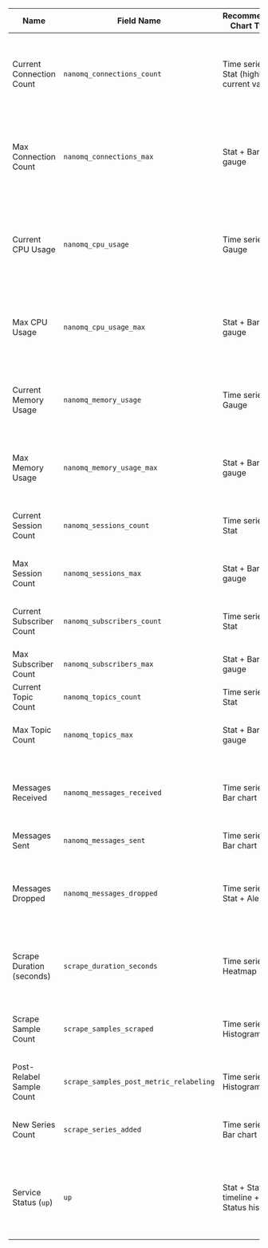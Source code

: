 | Name                      | Field Name                              | Recommended Chart Type                       | Category                        | Description                                                                    |
| ------------------------- | --------------------------------------- | -------------------------------------------- | ------------------------------- | ------------------------------------------------------------------------------ |
| Current Connection Count  | `nanomq_connections_count`              | Time series + Stat (highlight current value) | Connection & Session Monitoring | Line chart for trend over time, Stat panel for quick snapshot of current count |
| Max Connection Count      | `nanomq_connections_max`                | Stat + Bar gauge                             | Connection & Session Monitoring | Stat highlights peak value, Bar gauge shows current vs. max proportion         |
| Current CPU Usage         | `nanomq_cpu_usage`                      | Time series + Gauge                          | System Resource Usage           | Line chart for dynamic trend, Gauge shows current percentage for load insight  |
| Max CPU Usage             | `nanomq_cpu_usage_max`                  | Stat + Bar gauge                             | System Resource Usage           | Stat for max value, Bar gauge for assessing proximity to limit                 |
| Current Memory Usage      | `nanomq_memory_usage`                   | Time series + Gauge                          | System Resource Usage           | Shows both usage trend and current percentage for bottleneck detection         |
| Max Memory Usage          | `nanomq_memory_usage_max`               | Stat + Bar gauge                             | System Resource Usage           | Similar to max CPU usage: highlights max vs. current                           |
| Current Session Count     | `nanomq_sessions_count`                 | Time series + Stat                           | Connection & Session Monitoring | Dynamic trend and current status of sessions                                   |
| Max Session Count         | `nanomq_sessions_max`                   | Stat + Bar gauge                             | Connection & Session Monitoring | Monitors peak session capacity                                                 |
| Current Subscriber Count  | `nanomq_subscribers_count`              | Time series + Stat                           | Topic & Subscription Management | Shows trend and current state of subscribers                                   |
| Max Subscriber Count      | `nanomq_subscribers_max`                | Stat + Bar gauge                             | Topic & Subscription Management | Highlights max count status                                                    |
| Current Topic Count       | `nanomq_topics_count`                   | Time series + Stat                           | Topic & Subscription Management | Monitors topic count dynamically                                               |
| Max Topic Count           | `nanomq_topics_max`                     | Stat + Bar gauge                             | Topic & Subscription Management | Monitors peak number of topics                                                 |
| Messages Received         | `nanomq_messages_received`              | Time series + Bar chart                      | Message Processing              | Line chart for flow trend; Bar chart for time-segment comparison               |
| Messages Sent             | `nanomq_messages_sent`                  | Time series + Bar chart                      | Message Processing              | Same as above                                                                  |
| Messages Dropped          | `nanomq_messages_dropped`               | Time series + Stat + Alert list              | Message Processing              | Key monitoring metric; Stat for latest count; Alert list for anomaly alerts    |
| Scrape Duration (seconds) | `scrape_duration_seconds`               | Time series + Heatmap                        | Scraping & Metrics Collection   | Line chart for scrape trend; Heatmap for duration distribution                 |
| Scrape Sample Count       | `scrape_samples_scraped`                | Time series + Histogram                      | Scraping & Metrics Collection   | Line chart for trend; Histogram for distribution view                          |
| Post-Relabel Sample Count | `scrape_samples_post_metric_relabeling` | Time series + Histogram                      | Scraping & Metrics Collection   | Same as above                                                                  |
| New Series Count          | `scrape_series_added`                   | Time series + Bar chart                      | Scraping & Metrics Collection   | Trend and segmented comparison of series count                                 |
| Service Status (`up`)     | `up`                                    | Stat + State timeline + Status history       | Service Health                  | Stat for instant status, timeline and history for tracking status changes      |
